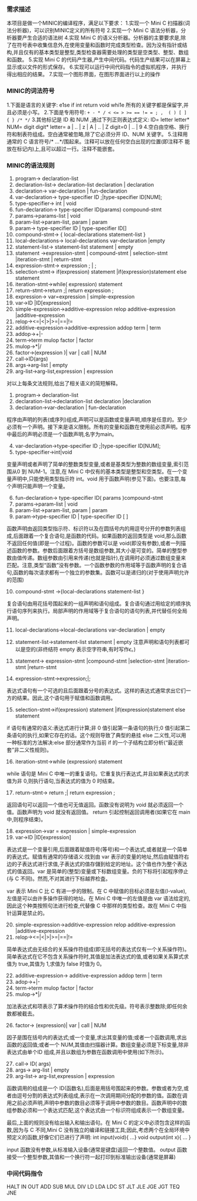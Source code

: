 ### 需求描述
本项目是做一个MINIC的编译程序，满足以下要求：
1.实现一个 Mini C 扫描器(词法分析器)，可以识别MINIC定义的所有符号
2.实现一个 Mini C 语法分析器，分析器要产生合适的语法树
4.实现 Mini C 的语义分析器。分析器的主要要求是,除了在符号表中收集信息外,在使用变量和函数时完成类型检查。因为没有指针或结构,并且仅有的基本类型是整型,类型检查器需要处理的类型是空类型、整型、数组和函数。
5.实现 Mini C 的代码产生器,产生中间代码。代码生产结果可以在屏幕上显示或以文件的形式保存。
6.实现可以运行中间代码指令的虚拟机程序，并执行得出相应的结果。
7.实现一个图形界面，在图形界面进行以上的操作

### MINIC的词法符号
1.下面是语言的关键字:
e1se if int return void whi1e
所有的关键字都是保留字,并且必须是小写。
2.下面是专用符号:
`+ - * / < <= > >= == != = ; ,  ( ) [ ] { } /* */`
3.其他标记是 ID 和 NUM ,通过下列正则表达式定义:
ID= letter letter*
NUM= digit digit*
letter= a | .. | z | A | .. | Z
digit=0 | .. | 9
4.空白由空格、换行符和制表符组成。空白通常被忽略,除了它必须分开 ID、NUM 关键字。
5.注释用通常的 C 语言符号/* ...*/围起来。注释可以放在任何空白出现的位置(即注释不
能放在标记内)上,且可以超过一行。注释不能嵌套。

### MINIC的语法规则
1. program→ declaration-list
2. declaration-list→ declaration-list declaration | declaration
3. declaration→ var-declaration | fun-declaration
4. var-declaration→ type-specifier ID ;|type-specifier ID[NUM];
5. type-specifier→ int | void
6. fun-declaration→ type-specifier ID(params) compound-stmt
7. params→params-list | void
8. param-list→param-list, param | param
9.  param→ type-specifier ID | type-specifier ID[]
10. compound-stmt→ { local-declarations statement-list }
11. local-declarations→ local-declarations var-declaration |empty
12. statement-list→ statement-list statement | empty
13. statement →expression-stmt | compound-stmt | selection-stmt
|iteration-stmt | return-stmt
14. expression-stmt→ expression ; | ;
15. selection-stmt→ if(expression) statement
|if(expression)statement else statement
16. iteration-stmt→while( expression) statement
17. return-stmt→return ;| return expression ;
18. expression→ var=expression | simple-expression
19. var→ID |ID[expression]
20. simple-expression→additive-expression relop additive-expression
|additive-expression
21. relop→<=|<|>|>=|==|!=
22. additive-expression→additive-expression addop term | term
23. addop→+|-
24. term→term mulop factor | factor
25. mulop→*|/
26. factor→(expression )| var | call | NUM
27. call→ID(args)
28. args→arg-list | empty
29. arg-list→arg-list,expression | expression

对以上每条文法规则,给出了相关语义的简短解释。

1. program→ declaration-list
2. declaration-list→declaration-list declaration |declaration
3. declaration→var-declaration | fun-declaration

程序由声明的列表(或序列)组成,声明可以是函数或变量声明,顺序是任意的。至少必须有一个声明。接下来是语义限制。所有的变量和函数在使用前必须声明。程序中最后的声明必须是一个函数声明,名字为main。

4. var-declaration→type-specifier ID ;|type-specifier ID[NUM];
5. type-specifier→int|void

变量声明或者声明了简单的整数类型变量,或者是基类型为整数的数组变量,索引范围从0 到 NUM-1。注意,在 Mini C 中仅有的基本类型是整型和空类型。在一个变量声明中,只能使用类型指示符 int。void 用于函数声明(参见下面)。也要注意,每个声明只能声明一个变量。

6. fun-declaration→ type-specifier ID( params )compound-stmt
7. params→param-list | void
8. param-list→param-list, param | param
9. param→type-specifier ID | type-specifier ID [ ]

函数声明由返回类型指示符、标识符以及在圆括号内的用逗号分开的参数列表组成,后面跟着一个复合语句,是函数的代码。如果函数的返回类型是 void,那么函数不返回任何值(即是一个过程)。函数的参数可以是 void(即没有参数),或者一列描述函数的参数。参数后面跟着方括号是数组参数,其大小是可变的。简单的整型参数由值传递。数组参数由引用来传递(也就是指针),在调用时必须通过数组变量来匹配。注意,类型“函数”没有参数。一个函数参数的作用域等于函数声明的复合语句,函数的每次请求都有一个独立的参数集。函数可以是递归的(对于使用声明允许的范围)

10. compound-stmt →{local-declarations statement-list }

复合语句由用花括号围起来的一组声明和语句组成。复合语句通过用给定的顺序执行语句序列来执行。局部声明的作用域等于复合语句的语句列表,并代替任何全局声明。

11. local-declarations→local-declarations var-declaration | empty
12. statement-list→statement-list statement | empty
注意声明和语句列表都可以是空的(非终结符 empty 表示空字符串,有时写作$\epsilon$。)

13. statement→ expression-stmt
|compound-stmt
|selection-stmt
|iteration-stmt
|return-stmt
14. expression-stmt→expression;|;

表达式语句有一个可选的且后面跟着分号的表达式。这样的表达式通常求出它们一方的结果。因此,这个语句用于赋值和函数调用。

15. selection-stmt→if(expression) statement
|if(expression)statement else statement

if 语句有通常的语义:表达式进行计算;非 0 值引起第一条语句的执行;0 值引起第二条语句的执行,如果它存在的话。这个规则导致了典型的悬挂 else 二义性,可以用一种标准的方法解决:else 部分通常作为当前 if 的一个子结构立即分析(“最近嵌套”非二义性规则)。

16. iteration-stmt→while (expression) statement

while 语句是 Mini C 中唯一的重复语句。它重复执行表达式,并且如果表达式的求值为非 0,则执行语句,当表达式的值为 0 时结束。

17. return-stmt→ return ;| return expression ;

返回语句可以返回一个值也可无值返回。函数没有说明为 void 就必须返回一个值。函数声明为 void 就没有返回值。 return 引起控制返回调用者(如果它在 main 中,则程序结束)。

18. expression→var = expression | simple-expression
19. var→ID |ID[expression]

表达式是一个变量引用,后面跟着赋值符号(等号)和一个表达式,或者就是一个简单的表达式。赋值有通常的存储语义:找到由 var 表示的变量的地址,然后由赋值符右边的子表达式进行求值,子表达式的值存儲到给定的地址。这个值也作为整个表达式的值返回。var 是简单的(整型)变量或下标数组变量。负的下标将引起程序停止(与 C 不同)。然而,不对其进行下标越界检査。

var 表示 Mini C 比 C 有进一步的限制。在 C 中赋值的目标必须是左值(l-value),左值是可以由许多操作获得的地址。在 Mini C 中唯一的左值是由 var 语法给定的,因此这个种类按照句法进行检查,代替像 C 中那样的类型检查。故在 Mini C 中指针运算是禁止的。

20. simple-expression→additive-expression relop additive-expression
|additive-expression
21. relop→<=|<|>|>=|==|!=

简单表达式由无结合的关系操作符组成(即无括号的表达式仅有一个关系操作符)。简单表达式在它不包含关系操作符时,其值是加法表达式的值,或者如果关系算式求值为 true,其值为 1,求值为 false 时值为 0。

22. additive-expression→ additive-expression addop term | term
23. adop→+|-
24. term→term mulop factor | factor
25. mulop→*|/

加法表达式和项表示了算术操作符的结合性和优先级。符号表示整数除;即任何余数都被截去。

26. factor→ (expression)| var | call | NUM

因子是围在括号内的表达式;或一个变量,求出其变量的值;或者一个函数调用,求出函数的返回值;或者一个 NUM,其值由扫描器计算。数组变量必须是下标变量,除非表达式由单个ID 组成,并且以数组为参数在函数调用中使用(如下所示)。

27. call→ ID( args)
28. args→ arg-list | empty
29. arg-list→ arg-list,expression | expression

函数调用的组成是一个 ID(函数名),后面是用括号围起来的参数。参数或者为空,或者由逗号分割的表达式列表组成,表示在一次调用期间分配的参数的值。函数在调用之前必须声明,声明中参数的数目必须等于调用中参数的数目。函数声明中的数组参数必须和一个表达式匹配,这个表达式由一个标识符组成表示一个数组变量。

最后,上面的规则没有给出输入和输出语句。在 Mini C 的定义中必须包含这样的函数,因为与 C 不同,Mini C 没有独立的编译和链接工具;因此,考虑两个在全局环境中预定义的函数,好像它们已进行了声明:
int input(void){ ...}
void output(int x){ ... }

input 函数没有参数,从标准输入设备(通常是键盘)返回一个整数值。 output 函数接受一个整型参数,其值和一个换行符一起打印到标准输出设备(通常是屏幕)

### 中间代码指令
HALT
IN
OUT
ADD
SUB
MUL
DIV
LD
LDA
LDC
ST
JLT
JLE
JGE
JGT
TEQ
JNE
<!-- TODO:补充对指令的解释和样例 -->